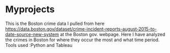 # Myprojects
This is the Boston crime data I pulled from here https://data.boston.gov/dataset/crime-incident-reports-august-2015-to-date-source-new-system at the Boston gov. webpage.
Here I have analyzed the crimes in Boston for where they occur the most and what time period. Tools used :Python and Tableau
